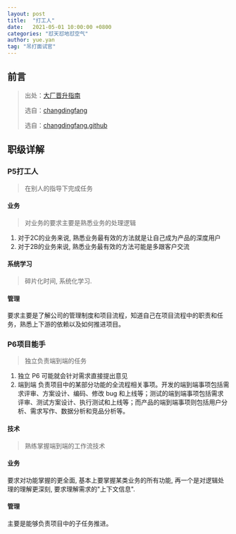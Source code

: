 ```yaml
---
layout: post
title:  "打工人"
date:   2021-05-01 10:00:00 +0800
categories: "怼天怼地怼空气"
author: yue.yan
tag: "吊打面试官"
---
```


## 前言
> 出处：[大厂晋升指南](https://time.geekbang.org/column/intro/366)
>
> 选自：[changdingfang](http://www.changdingfang.com/book/promotion_pn/docs/detail_rank/domain_experts.html)
>
> 选自：[changdingfang.github](https://github.com/changdingfang)

## 职级详解

### P5打工人
> 在别人的指导下完成任务

#### 业务
> 对业务的要求主要是熟悉业务的处理逻辑
1. 对于2C的业务来说, 熟悉业务最有效的方法就是让自己成为产品的深度用户
2. 对于2B的业务来说, 熟悉业务最有效的方法可能是多跟客户交流

#### 系统学习 
> 碎片化时间, 系统化学习.

#### 管理
要求主要是了解公司的管理制度和项目流程，知道自己在项目流程中的职责和任务，熟悉上下游的依赖以及如何推进项目。

### P6项目能手
> 独立负责端到端的任务
1. 独立
P6 可能就会针对需求直接提出意见
2. 端到端
负责项目中的某部分功能的全流程相关事项。开发的端到端事项包括需求评审、方案设计、编码、修改 bug 和上线等；测试的端到端事项包括需求评审、测试方案设计、执行测试和上线等；而产品的端到端事项则包括用户分析、需求写作、数据分析和竞品分析等。

#### 技术
> 熟练掌握端到端的工作流技术

#### 业务
要求对功能掌握的更全面, 基本上要掌握某类业务的所有功能, 再一个是对逻辑处理的理解更深刻, 要求理解需求的"上下文信息".

#### 管理
主要是能够负责项目中的子任务推进。
